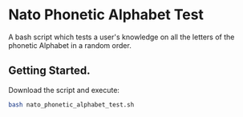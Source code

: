 # Nato Phonetic Alphabet Test

A bash script which tests a user's knowledge on all the letters of the phonetic
Alphabet in a random order.

## Getting Started.

Download the script and execute:

```Bash
bash nato_phonetic_alphabet_test.sh
```
